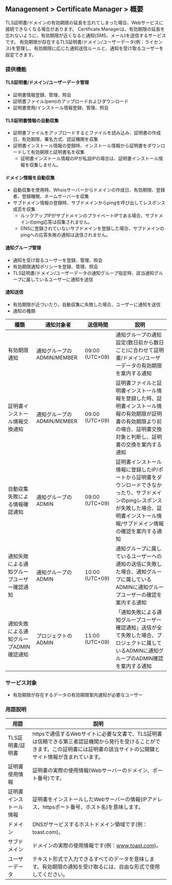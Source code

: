 ## Management > Certificate Manager > 概要

TLS証明書/ドメインの有効期限の延長を忘れてしまった場合、Webサービスに接続できなくなる場合があります。
Certificate Managerは、有効期限の延長を忘れないように、有効期限が近くなると通知(SMS、メール)を送信するサービスです。
有効期限が存在するTLS証明書/ドメイン/ユーザーデータ(例：ライセンス)を管理し、有効期限に応じた通知送信ルールと、通知を受け取るユーザーを設定できます。

### 提供機能

#### TLS証明書/ドメイン/ユーザーデータ管理

* 証明書情報登録、管理、照会
* 証明書ファイル(pem)のアップロードおよびダウンロード
* 証明書使用/インストール情報登録、管理、照会

#### TLS証明書情報の自動収集

* 証明書ファイルをアップロードするとファイルを読み込み、証明書の作成日、有効期限、署名方式、認証機関を収集
* 証明書インストール情報の登録時、インストール情報から証明書をダウンロードして有効期限と証明書名を収集
    * 証明書インストール情報のIPが私設IPの場合は、証明書インストール情報を収集しません。

#### ドメイン情報を自動収集

* 自動収集を使用時、Whoisサーバーからドメインの作成日、有効期限、登録者、登録機関、ネームサーバーを収集
* サブドメイン情報の登録時、サブドメインからpingを呼び出してレスポンス成否を収集
    * ルックアップIPがサブドメインのプライベートIPである場合、サブドメインのping応答は収集されません。
    * DNSに登録されていないサブドメインを登録した場合、サブドメインのpingへの応答失敗の通知は送信されません。

#### 通知グループ管理

* 通知を受け取るユーザーを登録、管理、照会
* 有効期限通知ポリシーを登録、管理、照会
* TLS証明書/ドメイン/ユーザーデータの通知グループ指定時、該当通知グループに属しているユーザーに通知を送信

#### 通知送信

* 有効期限が近づいたり、自動収集に失敗した場合、ユーザーに通知を送信
* 通知の種類

| 種類 | 通知対象者 | 送信時間 | 説明 |
| --- | --- | --- | --- |
| 有効期限通知 | 通知グループのADMIN/MEMBER | 09:00 (UTC+09) | 通知グループの通知設定(数日前から数日ごと)に合わせて証明書/ドメイン/ユーザーデータの有効期限を案内する通知 |
| 証明書インストール情報交換通知 | 通知グループのADMIN/MEMBER | 09:00 (UTC+09) | 証明書ファイルと証明書インストール情報を登録した時、証明書インストール情報の有効期限が証明書の有効期限より前の場合、証明書交換対象と判断し、証明書の交換を案内する通知 |
| 自動収集失敗による情報確認通知 | 通知グループのADMIN | 09:00 (UTC+09) | 証明書インストール情報に登録したIP/ポートから証明書をダウンロードできなかったり、サブドメインのpingレスポンスが失敗した場合、証明書インストール情報/サブドメイン情報の確認を案内する通知 |
| 通知失敗による通知グループユーザー確認通知 | 通知グループのADMIN | 10:00 (UTC+09) | 通知グループに属しているユーザーへの通知の送信に失敗した場合、通知グループに属しているADMINに通知グループユーザーの確認を案内する通知 |
| 通知失敗による通知グループADMIN確認通知 | プロジェクトのADMIN | 11:00 (UTC+09) | 「通知失敗による通知グループユーザー確認通知」送信が全て失敗した場合、プロジェクトに属しているADMINに通知グループのADMIN確認を案内する通知 |

### サービス対象

* 有効期限が存在するデータの有効期限案内通知が必要なユーザー

### 用語説明

| 用語 | 説明 |
| --- | --- |
| TLS証明書/証明書 | httpsで通信するWebサイトに必要な文書で、TLS証明書は信頼できる第三者認証機関から発行を受けることができます。この証明書には証明書の該当サイトの公開鍵とサイト情報が含まれています。 |
| 証明書使用情報 | 証明書の実際の使用情報(Webサーバーのドメイン、ポート番号)です。 |
| 証明書インストール情報 | 証明書をインストールしたWebサーバーの情報(IPアドレス、httpsポート番号、ホスト名)を意味します。 |
| ドメイン | DNSがサービスするホストドメイン領域です(例：toast.com)。 |
| サブドメイン | ドメインの実際の使用情報です(例：www.toast.com)。 |
| ユーザーデータ | テキスト形式で入力できるすべてのデータを意味します。有効期限の通知を受け取るには、自由な形式で使用してください。 |

